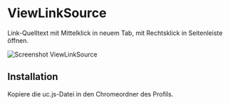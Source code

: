 # ViewLinkSource
Link-Quelltext mit Mittelklick in neuem Tab, mit Rechtsklick in Seitenleiste öffnen.

![Screenshot ViewLinkSource](https://github.com/ardiman/userChrome.js/raw/master/viewlinksource/scr_viewlinksource.png)

## Installation
Kopiere die uc.js-Datei in den Chromeordner des Profils.

